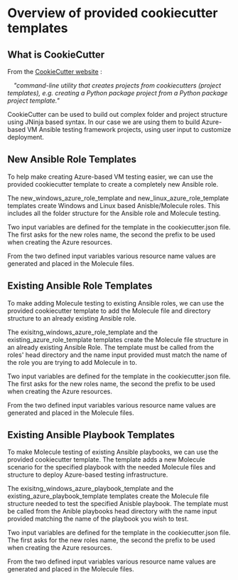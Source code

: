 # Overview of provided cookiecutter templates #

## What is CookieCutter ##

From the [CookieCutter website](https://github.com/cookiecutter/cookiecutter) :

&emsp;*"command-line utility that creates projects from cookiecutters (project
templates), e.g. creating a Python package project from a Python package project
template."*

CookieCutter can be used to build out complex folder and project structure using
JNinja based syntax. In our case we are using them to build Azure-based VM Ansible
testing framework projects, using user input to customize deployment.

## New Ansible Role Templates ##

To help make creating Azure-based VM testing easier, we can use the provided
cookiecutter template to create a completely new Ansible role.

The new_windows_azure_role_template and new_linux_azure_role_template templates
create Windows and Linux based Anisble/Molecule roles. This includes all the folder
structure for the Ansible role and Molecule testing.

Two input variables are defined for the template in the cookiecutter.json file. The
first asks for the new roles name, the second the prefix to be used when creating
the Azure resources.

From the two defined input variables various resource name values are generated and
placed in the Molecule files.

## Existing Ansible Role Templates ##

To make adding Molecule testing to existing Ansible roles, we can use the provided
cookiecutter template to add the Molecule file and directory structure to an already
existing Ansible role.

The exisitng_windows_azure_role_template and the existing_azure_role_template
templates create the Molecule file structure in an already existing Ansible Role.
The template must be called from the roles' head directory and the name input provided
must match the name of the role you are trying to add Molecule in to.

Two input variables are defined for the template in the cookiecutter.json file. The
first asks for the new roles name, the second the prefix to be used when creating
the Azure resources.

From the two defined input variables various resource name values are generated and
placed in the Molecule files.

## Existing Ansible Playbook Templates ##

To make Molecule testing of existing Ansible playbooks, we can use the provided
cookiecutter template. The template adds a new Molecule scenario for the specified
playbook with the needed Molecule files and structure to deploy Azure-based testing
infrastructure.

The exisitng_windows_azure_playbook_template and the existing_azure_playbook_template
templates create the Molecule file structure needed to test the specified Anisble
playbook. The template must be called from the Anible playbooks head directory with
the name input provided matching the name of the playbook you wish to test.

Two input variables are defined for the template in the cookiecutter.json file. The
first asks for the new roles name, the second the prefix to be used when creating
the Azure resources.

From the two defined input variables various resource name values are generated
and placed in the Molecule files.
